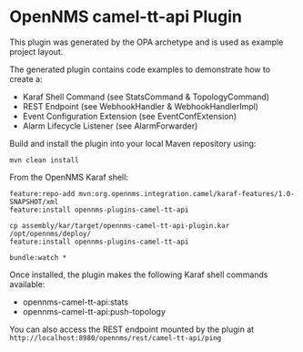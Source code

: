# OpenNMS camel-tt-api Plugin


This plugin was generated by the OPA archetype and is used as example project layout.

The generated plugin contains code examples to demonstrate how to create a:
* Karaf Shell Command (see StatsCommand & TopologyCommand)
* REST Endpoint (see WebhookHandler & WebhookHandlerImpl)
* Event Configuration Extension (see EventConfExtension)
* Alarm Lifecycle Listener (see AlarmForwarder)



Build and install the plugin into your local Maven repository using:

```
mvn clean install
```


From the OpenNMS Karaf shell:
```
feature:repo-add mvn:org.opennms.integration.camel/karaf-features/1.0-SNAPSHOT/xml
feature:install opennms-plugins-camel-tt-api
```


```
cp assembly/kar/target/opennms-camel-tt-api-plugin.kar /opt/opennms/deploy/
feature:install opennms-plugins-camel-tt-api
```

```
bundle:watch *
```


Once installed, the plugin makes the following Karaf shell commands available:
* opennms-camel-tt-api:stats
* opennms-camel-tt-api:push-topology

You can also access the REST endpoint mounted by the plugin at `http://localhost:8980/opennms/rest/camel-tt-api/ping`
